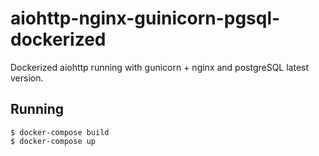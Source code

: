# aiohttp-nginx-guinicorn-pgsql-dockerized
Dockerized aiohttp running with gunicorn + nginx and postgreSQL latest version.

## Running
```
$ docker-compose build 
$ docker-compose up
```
